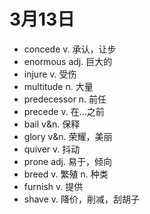 # 3月13日

- concede v. 承认，让步
- enormous adj. 巨大的
- injure v. 受伤
- multitude n. 大量
- predecessor n. 前任
- precede v. 在...之前
- bail v&n. 保释
- glory v&n. 荣耀，美丽
- quiver v. 抖动
- prone adj. 易于，倾向
- breed v. 繁殖 n. 种类
- furnish v. 提供
- shave v. 降价，削减，刮胡子
